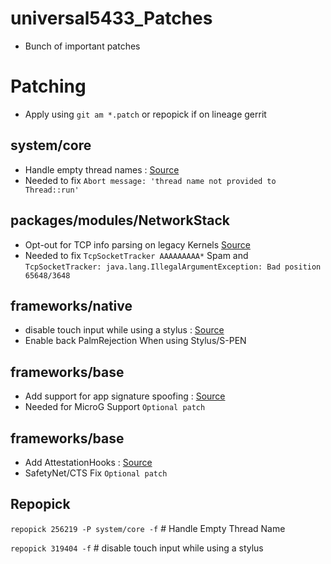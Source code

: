 #  universal5433_Patches
 * Bunch of important patches
 
# Patching
- Apply using `git am *.patch` or repopick if on lineage gerrit

## system/core
* Handle empty thread names : [Source](https://review.lineageos.org/c/LineageOS/android_system_core/+/256219)
* Needed to fix `Abort message: 'thread name not provided to Thread::run'`

## packages/modules/NetworkStack
* Opt-out for TCP info parsing on legacy Kernels [Source](https://github.com/ArrowOS/android_packages_modules_NetworkStack/commit/19bbd6fb49222c3849e8f9f8f5f2c56c61bdfc81)
* Needed to fix `TcpSocketTracker AAAAAAAAA*` Spam and `TcpSocketTracker: java.lang.IllegalArgumentException: Bad position 65648/3648`

## frameworks/native
* disable touch input while using a stylus : [Source](https://review.lineageos.org/c/LineageOS/android_frameworks_native/+/319404)
* Enable back PalmRejection When using Stylus/S-PEN

## frameworks/base
* Add support for app signature spoofing : [Source](https://github.com/ProtonAOSP/android_frameworks_base)
* Needed for MicroG Support `Optional patch`

## frameworks/base
* Add AttestationHooks : [Source](https://github.com/hentaiOS/platform_frameworks_base)
* SafetyNet/CTS Fix `Optional patch`

## Repopick
`repopick 256219 -P system/core -f` # Handle Empty Thread Name

`repopick 319404 -f` # disable touch input while using a stylus
